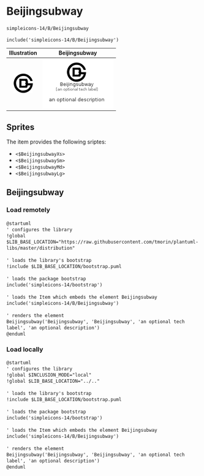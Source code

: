 # Beijingsubway


```text
simpleicons-14/B/Beijingsubway
```

```text
include('simpleicons-14/B/Beijingsubway')
```



| Illustration | Beijingsubway |
| :---: | :---: |
| ![illustration for Illustration](../../simpleicons-14/B/Beijingsubway.png) | ![illustration for Beijingsubway](../../simpleicons-14/B/Beijingsubway.Local.png) |



## Sprites
The item provides the following sriptes:

- `<$BeijingsubwayXs>`
- `<$BeijingsubwaySm>`
- `<$BeijingsubwayMd>`
- `<$BeijingsubwayLg>`





## Beijingsubway

### Load remotely
```plantuml
@startuml
' configures the library
!global $LIB_BASE_LOCATION="https://raw.githubusercontent.com/tmorin/plantuml-libs/master/distribution"

' loads the library's bootstrap
!include $LIB_BASE_LOCATION/bootstrap.puml

' loads the package bootstrap
include('simpleicons-14/bootstrap')

' loads the Item which embeds the element Beijingsubway
include('simpleicons-14/B/Beijingsubway')

' renders the element
Beijingsubway('Beijingsubway', 'Beijingsubway', 'an optional tech label', 'an optional description')
@enduml
```

### Load locally
```plantuml
@startuml
' configures the library
!global $INCLUSION_MODE="local"
!global $LIB_BASE_LOCATION="../.."

' loads the library's bootstrap
!include $LIB_BASE_LOCATION/bootstrap.puml

' loads the package bootstrap
include('simpleicons-14/bootstrap')

' loads the Item which embeds the element Beijingsubway
include('simpleicons-14/B/Beijingsubway')

' renders the element
Beijingsubway('Beijingsubway', 'Beijingsubway', 'an optional tech label', 'an optional description')
@enduml
```

